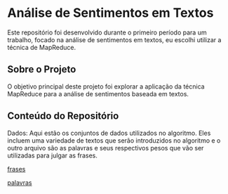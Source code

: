 # Análise de Sentimentos em Textos
Este repositório foi desenvolvido durante o primeiro período para um trabalho, focado na análise de sentimentos em textos, eu escolhi utilizar a técnica de MapReduce.

## Sobre o Projeto
O objetivo principal deste projeto foi explorar a aplicação da técnica MapReduce para a análise de sentimentos baseada em textos.

## Conteúdo do Repositório
Dados: Aqui estão os conjuntos de dados utilizados no algoritmo. Eles incluem uma variedade de textos que serão introduzidos no algoritmo e o outro arquivo são as palavras e seus respectivos pesos que vão ser utilizadas para julgar as frases.

[frases](https://github.com/rennanpo/text-based-sentiments-analysis/blob/master/frases)

[palavras](https://github.com/rennanpo/text-based-sentiments-analysis/edit/master/README.md)

